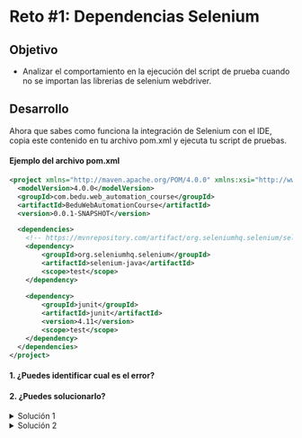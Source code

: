 # Reto #1: Dependencias Selenium

## Objetivo

- Analizar el comportamiento en la ejecución del script de prueba cuando no se importan las librerias de selenium webdriver.

## Desarrollo

Ahora que sabes como funciona la integración de Selenium con el IDE, copia este contenido en tu archivo pom.xml y ejecuta tu script de pruebas.

#### Ejemplo del archivo pom.xml

```xml
<project xmlns="http://maven.apache.org/POM/4.0.0" xmlns:xsi="http://www.w3.org/2001/XMLSchema-instance" xsi:schemaLocation="http://maven.apache.org/POM/4.0.0 https://maven.apache.org/xsd/maven-4.0.0.xsd">
  <modelVersion>4.0.0</modelVersion>
  <groupId>com.bedu.web_automation_course</groupId>
  <artifactId>BeduWebAutomationCourse</artifactId>
  <version>0.0.1-SNAPSHOT</version>

  <dependencies>
	<!-- https://mvnrepository.com/artifact/org.seleniumhq.selenium/selenium-java -->
	<dependency>
		<groupId>org.seleniumhq.selenium</groupId>
		<artifactId>selenium-java</artifactId>
 		<scope>test</scope>
	</dependency>
    
	<dependency>
		<groupId>junit</groupId>
		<artifactId>junit</artifactId>
		<version>4.11</version>
		<scope>test</scope>
	</dependency>
  </dependencies>
</project>

```

#### 1. ¿Puedes identificar cual es el error?
#### 2. ¿Puedes solucionarlo?

<details>
  <summary>Solución 1 </summary>
  > La dependencia de selenium en el archivo pom.xml no tiene la versión. por ende cuando se ejecuta el proyecto, maven no es capaz de importarlas correctamente, esto genera un error.
</details>

<details>
  <summary>Solución 2 </summary>
  > Agregar la version de selenium al archivo pom.xml
    
   ```xml 
	<dependency>
		<groupId>org.seleniumhq.selenium</groupId>
		<artifactId>selenium-java</artifactId>
		<version>4.1.2</version>
 		<scope>test</scope>
	</dependency>
   ```
</details>
